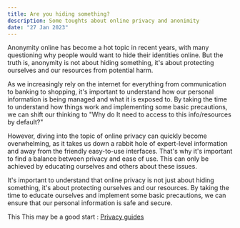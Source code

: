 ```yaml
---
title: Are you hiding something?
description: Some toughts about online privacy and anonimity
date: "27 Jan 2023"
---
```


Anonymity online has become a hot topic in recent years, with many questioning why people would want to hide their identities online. But the truth is, anonymity is not about hiding something, it's about protecting ourselves and our resources from potential harm.

As we increasingly rely on the internet for everything from communication to banking to shopping, it's important to understand how our personal information is being managed and what it is exposed to. By taking the time to understand how things work and implementing some basic precautions, we can shift our thinking to "Why do It need to access to this info/resources by default?"

However, diving into the topic of online privacy can quickly become overwhelming, as it takes us down a rabbit hole of expert-level information and away from the friendly easy-to-use interfaces. That's why it's important to find a balance between privacy and ease of use. This can only be achieved by educating ourselves and others about these issues.

It's important to understand that online privacy is not just about hiding something, it's about protecting ourselves and our resources. By taking the time to educate ourselves and implement some basic precautions, we can ensure that our personal information is safe and secure.

This This may be a good start : [Privacy guides](https://www.privacyguides.org/)
